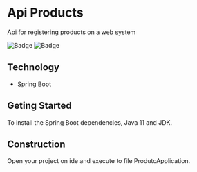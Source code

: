 # Api Products

Api for registering products on a web system

 ![Badge](https://img.shields.io/static/v1?label=SpringBoot&message=Framework&color=green&style=for-the-badge&logo=Spring) ![Badge](https://img.shields.io/static/v1?label&message=Java&color=Red&style=for-the-badge&logo=JAVA) 


## Technology
* Spring Boot
## Geting Started
To install the Spring Boot dependencies, Java 11 and JDK.

## Construction
Open your project on ide and execute to file ProdutoApplication.






